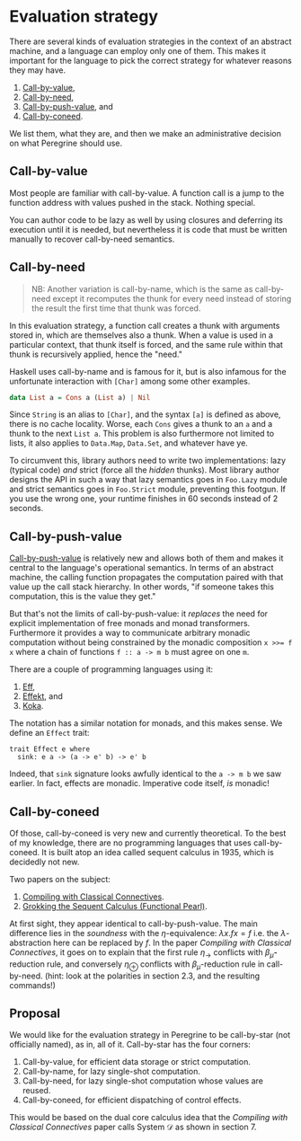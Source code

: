 # Evaluation strategy

There are several kinds of evaluation strategies in the context of an abstract machine, and a language can employ only one of them. This makes it important for the language to pick the correct strategy for whatever reasons they may have.

1. [Call-by-value](#call-by-value),
2. [Call-by-need](#call-by-need),
3. [Call-by-push-value](#call-by-push-value), and
4. [Call-by-coneed](#call-by-coneed).

We list them, what they are, and then we make an administrative decision on what Peregrine should use.

## Call-by-value

Most people are familiar with call-by-value. A function call is a jump to the function address with values pushed in the stack. Nothing special.

You can author code to be lazy as well by using closures and deferring its execution until it is needed, but nevertheless it is code that must be written manually to recover call-by-need semantics.

## Call-by-need

> NB: Another variation is call-by-name, which is the same as call-by-need except it recomputes the thunk for every need instead of storing the result the first time that thunk was forced.

In this evaluation strategy, a function call creates a thunk with arguments stored in, which are themselves also a thunk. When a value is used in a particular context, that thunk itself is forced, and the same rule within that thunk is recursively applied, hence the "need."

Haskell uses call-by-name and is famous for it, but is also infamous for the unfortunate interaction with `[Char]` among some other examples.

```hs
data List a = Cons a (List a) | Nil
```

Since `String` is an alias to `[Char]`, and the syntax `[a]` is defined as above, there is no cache locality. Worse, each `Cons` gives a thunk to an `a` and a thunk to the next `List a`. This problem is also furthermore not limited to lists, it also applies to `Data.Map`, `Data.Set`, and whatever have ye.

To circumvent this, library authors need to write two implementations: lazy (typical code) _and_ strict (force all the _hidden_ thunks). Most library author designs the API in such a way that lazy semantics goes in `Foo.Lazy` module and strict semantics goes in `Foo.Strict` module, preventing this footgun. If you use the wrong one, your runtime finishes in 60 seconds instead of 2 seconds.

## Call-by-push-value

[Call-by-push-value](https://en.wikipedia.org/wiki/Call-by-push-value) is relatively new and allows both of them and makes it central to the language's operational semantics. In terms of an abstract machine, the calling function propagates the computation paired with that value up the call stack hierarchy. In other words, "if someone takes this computation, this is the value they get."

But that's not the limits of call-by-push-value: it _replaces_ the need for explicit implementation of free monads and monad transformers. Furthermore it provides a way to communicate arbitrary monadic computation without being constrained by the monadic composition `x >>= f x` where a chain of functions `f :: a -> m b` must agree on one `m`.

There are a couple of programming languages using it:

1. [Eff](https://www.eff-lang.org/learn/),
2. [Effekt](https://effekt-lang.org/), and
3. [Koka](https://koka-lang.github.io/koka/doc/index.html).

The notation  has a similar notation for monads, and this makes sense. We define an `Effect` trait:

```
trait Effect e where
  sink: e a -> (a -> e' b) -> e' b
```

Indeed, that `sink` signature looks awfully identical to the `a -> m b` we saw earlier. In fact, effects are monadic. Imperative code itself, _is_ monadic!

## Call-by-coneed

Of those, call-by-coneed is very new and currently theoretical. To the best of my knowledge, there are no programming languages that uses call-by-coneed. It is built atop an idea called sequent calculus in 1935, which is decidedly not new.

Two papers on the subject:

1. [Compiling with Classical Connectives](https://arxiv.org/pdf/1907.13227).
2. [Grokking the Sequent Calculus (Functional Pearl)](https://arxiv.org/pdf/2406.14719).

At first sight, they appear identical to call-by-push-value. The main difference lies in the _soundness_ with the $\eta$-equivalence: $\lambda x.f x = f$ i.e. the $\lambda$-abstraction here can be replaced by $f$. In the paper *Compiling with Classical Connectives*, it goes on to explain that the first rule $\eta_\rightarrow$ conflicts with $\beta_{\tilde\mu}$-reduction rule, and conversely $\eta_\oplus$ conflicts with $\beta_\mu$-reduction rule in call-by-need. (hint: look at the polarities in section 2.3, and the resulting commands!)

## Proposal

We would like for the evaluation strategy in Peregrine to be call-by-star (not officially named), as in, all of it. Call-by-star has the four corners:

1. Call-by-value, for efficient data storage or strict computation.
2. Call-by-name, for lazy single-shot computation.
3. Call-by-need, for lazy single-shot computation whose values are reused.
4. Call-by-coneed, for efficient dispatching of control effects.

This would be based on the dual core calculus idea that the *Compiling with Classical Connectives* paper calls System $\mathcal{D}$ as shown in section 7.
